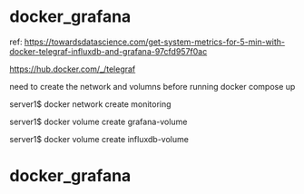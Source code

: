 # docker_grafana

ref:
https://towardsdatascience.com/get-system-metrics-for-5-min-with-docker-telegraf-influxdb-and-grafana-97cfd957f0ac

https://hub.docker.com/_/telegraf

need to create the network and volumns before running docker compose up

server1$ docker network create monitoring

server1$ docker volume create grafana-volume

server1$ docker volume create influxdb-volume

# docker_grafana
